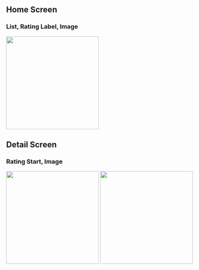 ## Home Screen
### List, Rating Label, Image
<img src="https://github.com/liang0000/AvengerApp/assets/54095039/4bd235ae-f9dc-4d99-8ad1-87fdbd9aba67" width="250">

## Detail Screen
### Rating Start, Image
<img src="https://github.com/liang0000/AvengerApp/assets/54095039/6c1ed899-7acb-4c90-ac4a-c2b591eb7397" width="250">
<img src="https://github.com/liang0000/AvengerApp/assets/54095039/991257e8-a7d4-4b42-9d1d-38822a9923b1" width="250">

